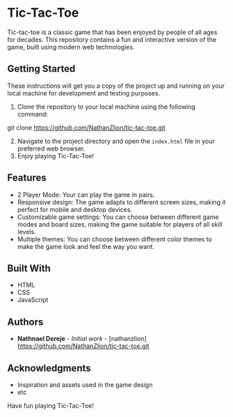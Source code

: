 # Tic-Tac-Toe

Tic-tac-toe is a classic game that has been enjoyed by people of all ages for decades. This repository contains a fun and interactive version of the game, built using modern web technologies.

## Getting Started

These instructions will get you a copy of the project up and running on your local machine for development and testing purposes.

1. Clone the repository to your local machine using the following command:

git clone https://github.com/NathanZlion/tic-tac-toe.git

2. Navigate to the project directory and open the `index.html` file in your preferred web browser.
3. Enjoy playing Tic-Tac-Toe!

## Features

- 2 Player Mode: Your can play the game in pairs.
- Responsive design: The game adapts to different screen sizes, making it perfect for mobile and desktop devices.
- Customizable game settings: You can choose between different game modes and board sizes, making the game suitable for players of all skill levels.
- Multiple themes: You can choose between different color themes to make the game look and feel the way you want.

## Built With

- HTML
- CSS
- JavaScript

## Authors

- **Nathnael Dereje** - *Initial work* - [nathanzlion] https://github.com/NathanZlion/tic-tac-toe.git

## Acknowledgments

- Inspiration and assets used in the game design
- etc

Have fun playing Tic-Tac-Toe!
